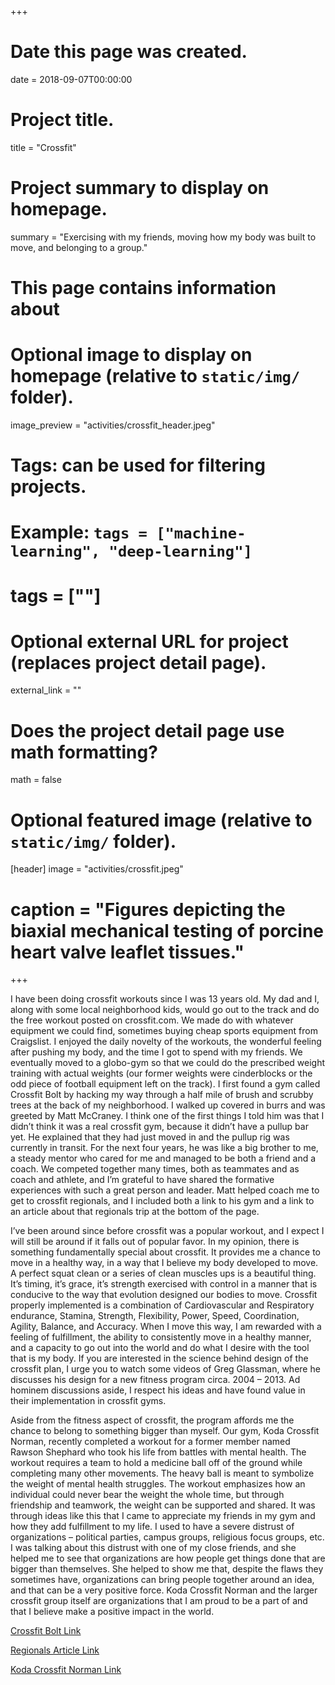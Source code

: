 +++
# Date this page was created.
date = 2018-09-07T00:00:00

# Project title.
title = "Crossfit"

# Project summary to display on homepage.
summary = "Exercising with my friends, moving how my body was built to move, and belonging to a group."
# This page contains information about 
# Optional image to display on homepage (relative to `static/img/` folder).
image_preview = "activities/crossfit_header.jpeg"

# Tags: can be used for filtering projects.
# Example: `tags = ["machine-learning", "deep-learning"]`
# tags = [""]

# Optional external URL for project (replaces project detail page).
external_link = ""

# Does the project detail page use math formatting?
math = false

# Optional featured image (relative to `static/img/` folder).
[header]
image = "activities/crossfit.jpeg"

# caption = "Figures depicting the biaxial mechanical testing of porcine heart valve leaflet tissues."

+++

I have been doing crossfit workouts since I was 13 years old. My dad and I, along with some local neighborhood kids, would go out to the track and do the free workout posted on crossfit.com. We made do with whatever equipment we could find, sometimes buying cheap sports equipment from Craigslist. I enjoyed the daily novelty of the workouts, the wonderful feeling after pushing my body, and the time I got to spend with my friends. We eventually moved to a globo-gym so that we could do the prescribed weight training with actual weights (our former weights were cinderblocks or the odd piece of football equipment left on the track). I first found a gym called Crossfit Bolt by hacking my way through a half mile of brush and scrubby trees at the back of my neighborhood. I walked up covered in burrs and was greeted by Matt McCraney. I think one of the first things I told him was that I didn’t think it was a real crossfit gym, because it didn’t have a pullup bar yet. He explained that they had just moved in and the pullup rig was currently in transit. For the next four years, he was like a big brother to me, a steady mentor who cared for me and managed to be both a friend and a coach. We competed together many times, both as teammates and as coach and athlete, and I’m grateful to have shared the formative experiences with such a great person and leader. Matt helped coach me to get to crossfit regionals, and I included both a link to his gym and a link to an article about that regionals trip at the bottom of the page.

I’ve been around since before crossfit was a popular workout, and I expect I will still be around if it falls out of popular favor. In my opinion, there is something fundamentally special about crossfit. It provides me a chance to move in a healthy way, in a way that I believe my body developed to move. A perfect squat clean or a series of clean muscles ups is a beautiful thing. It’s timing, it’s grace, it’s strength exercised with control in a manner that is conducive to the way that evolution designed our bodies to move. Crossfit properly implemented is a combination of Cardiovascular and Respiratory endurance, Stamina, Strength, Flexibility, Power, Speed, Coordination, Agility, Balance, and Accuracy. When I move this way, I am rewarded with a feeling of fulfillment, the ability to consistently move in a healthy manner, and a capacity to go out into the world and do what I desire with the tool that is my body. If you are interested in the science behind design of the crossfit plan, I urge you to watch some videos of Greg Glassman, where he discusses his design for a new fitness program circa. 2004 – 2013. Ad hominem discussions aside, I respect his ideas and have found value in their implementation in crossfit gyms.

Aside from the fitness aspect of crossfit, the program affords me the chance to belong to something bigger than myself. Our gym, Koda Crossfit Norman, recently completed a workout for a former member named Rawson Shephard who took his life from battles with mental health. The workout requires a team to hold a medicine ball off of the ground while completing many other movements. The heavy ball is meant to symbolize the weight of mental health struggles. The workout emphasizes how an individual could never bear the weight the whole time, but through friendship and teamwork, the weight can be supported and shared. It was through ideas like this that I came to appreciate my friends in my gym and how they add fulfillment to my life. I used to have a severe distrust of organizations – political parties, campus groups, religious focus groups, etc. I was talking about this distrust with one of my close friends, and she helped me to see that organizations are how people get things done that are bigger than themselves. She helped to show me that, despite the flaws they sometimes have, organizations can bring people together around an idea, and that can be a very positive force. Koda Crossfit Norman and the larger crossfit group itself are organizations that I am proud to be a part of and that I believe make a positive impact in the world.
 
[Crossfit Bolt Link](https://www.crossfitbolt.com)

[Regionals Article Link](https://games.crossfit.com/article/future-now)

[Koda Crossfit Norman Link](http://www.kodacrossfitnorman.com)


